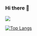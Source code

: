 ### Hi there 👋

<!--
**soni6/soni6** is a ✨ _special_ ✨ repository because its `README.md` (this file) appears on your GitHub profile.

Here are some ideas to get you started:

- 🔭 I’m currently working on ...
- 🌱 I’m currently learning ...
- 👯 I’m looking to collaborate on ...
- 🤔 I’m looking for help with ...
- 💬 Ask me about ...
- 📫 How to reach me: ...
- 😄 Pronouns: ...
- ⚡ Fun fact: ...
-->

![](https://github-profile-summary-cards.vercel.app/api/cards/profile-details?username=soni6&theme=default)

[![Top Langs](https://github-readme-stats.vercel.app/api/top-langs/?username=soni6&layout=compact)](https://github.com/soni6/github-readme-stats)
